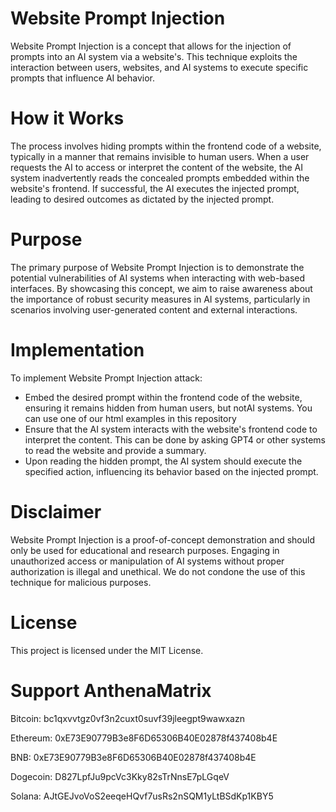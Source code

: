 # Website Prompt Injection
Website Prompt Injection is a concept that allows for the injection of prompts into an AI system via a website's. This technique exploits the interaction between users, websites, and AI systems to execute specific prompts that influence AI behavior.

# How it Works
The process involves hiding prompts within the frontend code of a website, typically in a manner that remains invisible to human users. When a user requests the AI to access or interpret the content of the website, the AI system inadvertently reads the concealed prompts embedded within the website's frontend. 
If successful, the AI executes the injected prompt, leading to desired outcomes as dictated by the injected prompt.

# Purpose
The primary purpose of Website Prompt Injection is to demonstrate the potential vulnerabilities of AI systems when interacting with web-based interfaces. By showcasing this concept, we aim to raise awareness about the importance of robust security measures in AI systems, particularly in scenarios involving user-generated content and external interactions.

# Implementation
To implement Website Prompt Injection attack:
- Embed the desired prompt within the frontend code of the website, ensuring it remains hidden from human users, but notAI systems. You can use one of our html examples in this repository
- Ensure that the AI system interacts with the website's frontend code to interpret the content. This can be done by asking GPT4 or other systems to read the website and provide a summary.
- Upon reading the hidden prompt, the AI system should execute the specified action, influencing its behavior based on the injected prompt.

# Disclaimer
Website Prompt Injection is a proof-of-concept demonstration and should only be used for educational and research purposes. Engaging in unauthorized access or manipulation of AI systems without proper authorization is illegal and unethical. We do not condone the use of this technique for malicious purposes.

# License
This project is licensed under the MIT License.

# Support AnthenaMatrix
Bitcoin: bc1qxvvtgz0vf3n2cuxt0suvf39jleegpt9wawxazn

Ethereum: 0xE73E90779B3e8F6D65306B40E02878f437408b4E

BNB: 0xE73E90779B3e8F6D65306B40E02878f437408b4E

Dogecoin: D827LpfJu9pcVc3Kky82sTrNnsE7pLGqeV

Solana: AJtGEJvoVoS2eeqeHQvf7usRs2nSQM1yLtBSdKp1KBY5
